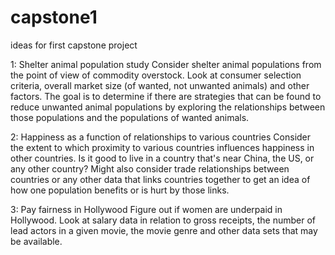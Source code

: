 # capstone1
ideas for first capstone project

1: Shelter animal population study
Consider shelter animal populations from the point of view of 
commodity overstock. Look at consumer selection criteria, overall
market size (of wanted, not unwanted animals) and other factors.
The goal is to determine if there are strategies that can be found
to reduce unwanted animal populations by exploring the relationships
between those populations and the populations of wanted animals.


2: Happiness as a function of relationships to various countries
Consider the extent to which proximity to various countries influences
happiness in other countries.  Is it good to live in a country that's near
China, the US, or any other country?  Might also consider trade relationships
between countries or any other data that links countries together to get
an idea of how one population benefits or is hurt by those links.

3: Pay fairness in Hollywood
Figure out if women are underpaid in Hollywood.  Look at salary data
in relation to gross receipts, the number of lead actors in a given movie,
the movie genre and other data sets that may be available.  

